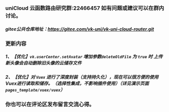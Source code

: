 ### uniCloud 云函数路由研究群:22466457 如有问题或建议可以在群内讨论。
##### gitee公共仓库地址：https://gitee.com/vk-uni/vk-uni-cloud-router.git
###  更新内容 
##### 1、【优化】`vk.userCenter.setAvatar` 增加参数`deleteOldFile` 为 `true` 时 上传新头像会自动删除旧头像的云储存文件
##### 2、【优化】对 `Vuex` 进行了深度封装（支持持久化），现在可以很方便的使用Vuex进行读取和储存。（选择性集成，不影响插件使用）（详见演示页面`pages_template/vuex/vuex`）

### 你也可以在评论区发布留言交流心得。